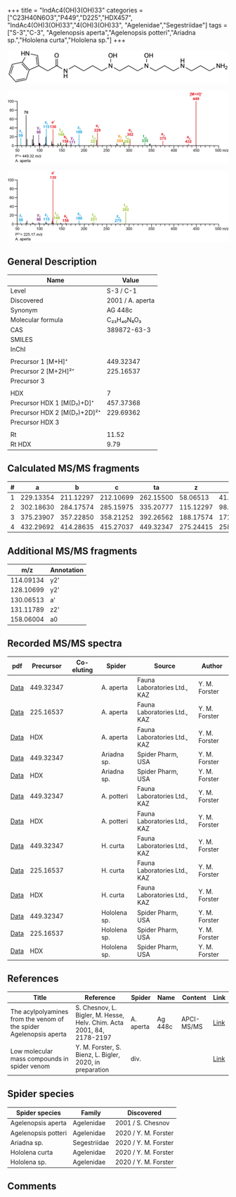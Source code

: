 +++
title = "IndAc4(OH)3(OH)33"
categories = ["C23H40N6O3","P449","D225","HDX457",
"IndAc4(OH)3(OH)33","4(OH)3(OH)33",
"Agelenidae","Segestriidae"]
tags = ["S-3","C-3",
"Agelenopsis aperta","Agelenopsis potteri","Ariadna sp.","Hololena curta","Hololena sp."]
+++

![](/img/IndAc4(OH)3(OH)33.png)

![](/img_MSMS/449_IndAc4(OH)3(OH)33_Aa.png?classes=border)

![](/img_MSMS/449_IndAc4(OH)3(OH)33_Aa_2.png?classes=border)

## General Description

| Name                        | Value            |
|-----------------------------|------------------|
| Level                       | S-3 / C-1               |
| Discovered                  | 2001 / A. aperta |
| Synonym                     | AG 448c          |
| Molecular formula           | C₂₃H₄₀N₆O₃       |
| CAS                         | 389872-63-3      |
| SMILES |   |
| InChI  |   |
|                             |                  |
| Precursor 1 [M+H]⁺          | 449.32347        |
| Precursor 2 [M+2H]²⁺        | 225.16537        |
| Precursor 3                 |                  |
|                             |                  |
| HDX                         | 7                |
| Precursor HDX 1 [M(D₇)+D]⁺   | 457.37368        |
| Precursor HDX 2 [M(D₇)+2D]²⁺ | 229.69362        |
| Precursor HDX 3             |                  |
|                             |                  |
| Rt                          | 11.52            |
| Rt HDX                      | 9.79             |

## Calculated MS/MS fragments

| # | a         | b         | c         | ta        | z         | y         | tz        |
|---|-----------|-----------|-----------|-----------|-----------|-----------|-----------|
| 1 | 229.13354 | 211.12297 | 212.10699 | 262.15500 | 58.06513 | 41.03858 | 75.09167 |
| 2 | 302.18630 | 284.17574 | 285.15975 | 335.20777 | 115.12297 | 98.09643 | 148.14444 |
| 3 | 375.23907 | 357.22850 | 358.21252 | 392.26562 | 188.17574 | 171.14919 | 221.19720 |
| 4 | 432.29692 | 414.28635 | 415.27037 | 449.32347 | 275.24415 | 258.21760 | 292.27070 |

## Additional MS/MS fragments

| m/z       | Annotation |
|-----------|------------|
| 114.09134 | y2'        |
| 128.10699 | y2'        |
| 130.06513 | a'         |
| 131.11789 | z2'        |
| 158.06004 | a0         |

## Recorded MS/MS spectra

| pdf                                                    | Precursor | Co-eluting | Spider    | Source                       | Author        |
|--------------------------------------------------------|-----------|------------|-----------|------------------------------|---------------|
| [Data](/pdf/A-aperta/449_IndAc4(OH)3(OH)33_Aa.pdf)     | 449.32347 |            | A. aperta | Fauna Laboratories Ltd., KAZ | Y. M. Forster |
| [Data](/pdf/A-aperta/449_IndAc4(OH)3(OH)33_Aa_2.pdf)   | 225.16537 |            | A. aperta | Fauna Laboratories Ltd., KAZ | Y. M. Forster |
| [Data](/pdf/A-aperta/449_IndAc4(OH)3(OH)33_Aa_HDX.pdf) | HDX       |            | A. aperta | Fauna Laboratories Ltd., KAZ | Y. M. Forster |
| [Data](/pdf/Ariadna-sp/449_IndAc4(OH)3(OH)33_Ar-sp.pdf) | 449.32347 |           | Ariadna sp. | Spider Pharm, USA | Y. M. Forster |
| [Data](/pdf/Ariadna-sp/449_IndAc4(OH)3(OH)33_Ar-sp_HDX.pdf) | HDX |           | Ariadna sp. | Spider Pharm, USA | Y. M. Forster |
| [Data](/pdf/A-potteri/449_IndAc4(OH)3(OH)33_Ap.pdf) | 449.32347 |           | A. potteri | Fauna Laboratories Ltd., KAZ | Y. M. Forster |
| [Data](/pdf/A-potteri/449_IndAc4(OH)3(OH)33_Ap_HDX.pdf) | HDX |           | A. potteri | Fauna Laboratories Ltd., KAZ | Y. M. Forster |
| [Data](/pdf/H-curta/449_IndAc4(OH)3(OH)33_Hc.pdf) | 449.32347 |           | H. curta | Fauna Laboratories Ltd., KAZ | Y. M. Forster |
| [Data](/pdf/H-curta/449_IndAc4(OH)3(OH)33_Hc_2.pdf) | 225.16537 |           | H. curta | Fauna Laboratories Ltd., KAZ | Y. M. Forster |
| [Data](/pdf/H-curta/449_IndAc4(OH)3(OH)33_Hc_HDX.pdf) | HDX |           | H. curta | Fauna Laboratories Ltd., KAZ | Y. M. Forster |
| [Data](/pdf/Hololena-sp/449_IndAc4(OH)3(OH)33_Ho-sp.pdf) | 449.32347 |           | Hololena sp. | Spider Pharm, USA | Y. M. Forster |
| [Data](/pdf/Hololena-sp/449_IndAc4(OH)3(OH)33_Ho-sp_2.pdf) | 225.16537 |           | Hololena sp. | Spider Pharm, USA | Y. M. Forster |
| [Data](/pdf/Hololena-sp/449_IndAc4(OH)3(OH)33_Ho-sp_HDX.pdf) | HDX |           | Hololena sp. | Spider Pharm, USA | Y. M. Forster |

## References

| Title                                                              | Reference                                                             | Spider    | Name    | Content    | Link                                                                                                                          |
|--------------------------------------------------------------------|-----------------------------------------------------------------------|-----------|---------|------------|-------------------------------------------------------------------------------------------------------------------------------|
| The acylpolyamines from the venom of the spider Agelenopsis aperta | S. Chesnov, L. Bigler, M. Hesse, Helv. Chim. Acta 2001, 84, 2178-2197 | A. aperta | Ag 448c | APCI-MS/MS | [Link](https://onlinelibrary.wiley.com/doi/abs/10.1002/1522-2675%2820010815%2984%3A8%3C2178%3A%3AAID-HLCA2178%3E3.0.CO%3B2-N) |
| Low molecular mass compounds in spider venom      | Y. M. Forster, S. Bienz, L. Bigler, 2020, in preparation          | div.       |   |   | [Link](unknown) |

## Spider species

| Spider species     | Family     | Discovered        |
|--------------------|------------|-------------------|
| Agelenopsis aperta | Agelenidae | 2001 / S. Chesnov |
| Agelenopsis potteri | Agelenidae | 2020 / Y. M. Forster |
| Ariadna sp. | Segestriidae | 2020 / Y. M. Forster |
| Hololena curta | Agelenidae | 2020 / Y. M. Forster |
| Hololena sp. | Agelenidae | 2020 / Y. M. Forster |

## Comments